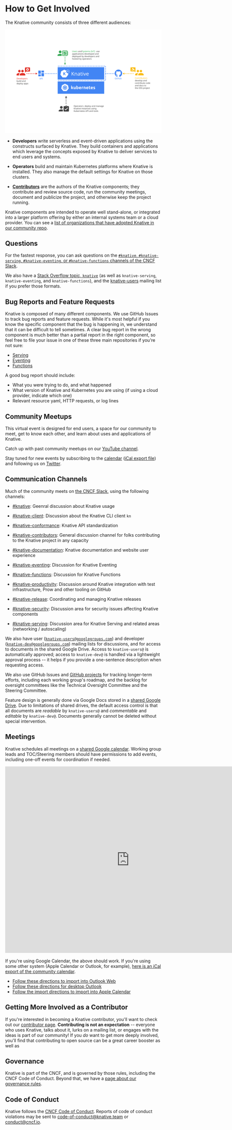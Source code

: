 # How to Get Involved

<!-- TODO: what is community, what are the touchpoints -->

The Knative community consists of three different audiences:

![Diagram of Knative audiences: users, developers, operators, and contributors](images/knative-audience.svg)

* **Developers** write serverless and event-driven applications using the
  constructs surfaced by Knative.  They build containers and applications which
  leverage the concepts exposed by Knative to deliver services to end users and
  systems.

* **Operators** build and maintain Kubernetes platforms where Knative is
  installed.  They also manage the default settings for Knative on those
  clusters.

* [**Contributors**](./contributing.md) are the authors of the Knative
  components; they contribute and review source code, run the community
  meetings, document and publicize the project, and otherwise keep the project
  running.

Knative components are intended to operate well stand-alone, or integrated into
a larger platform offering by either an internal systems team or a cloud
provider.  You can see a [list of organizations that have adopted Knative in our
community repo](https://github.com/knative/community/tree/main/ADOPTERS.MD).

## Questions

For the fastest response, you can ask questions on the [`#knative`, `#knative-serving`,
`#knative-eventing`, or `#knative-functions` channels of the CNCF
Slack](https://slack.cncf.io/).

We also have a [Stack Overflow topic,
`knative`](https://stackoverflow.com/questions/tagged/knative) (as well as
`knative-serving`, `knative-eventing`, and `knative-functions`), and the
[knative-users](https://groups.google.com/forum/#!forum/knative-users) mailing
list if you prefer those formats.

## Bug Reports and Feature Requests

Knative is composed of many different components. We use GitHub Issues to track
bug reports and feature requests. While it's most helpful if you know the
specific component that the bug is happening in, we understand that it can be
difficult to tell sometimes. A clear bug report in the wrong component is much
better than a partial report in the right component, so feel free to file your issue in one of these three main repositories if you're not sure:

* [Serving](https://github.com/knative/serving/issues/new?template=bug-report.md)
* [Eventing](https://github.com/knative/eventing/issues/new?template=bug.md)
* [Functions](https://github.com/knative/func/issues/new)

A good bug report should include:

- What you were trying to do, and what happened
- What version of Knative and Kubernetes you are using (if using a cloud provider, indicate which one)
- Relevant resource yaml, HTTP requests, or log lines

## Community Meetups

This virtual event is designed for end users, a space for our community to meet,
get to know each other, and learn about uses and applications of Knative.

Catch up with past community meetups on our [YouTube channel](https://www.youtube.com/playlist?list=PLQjzPfIiEQLLyCyLBKLlwDLfE_A-P7nyg).

Stay tuned for new events by subscribing to the
[calendar](https://calendar.google.com/calendar/embed?src=knative.team_9q83bg07qs5b9rrslp5jor4l6s%40group.calendar.google.com&ctz=America%2FLos_Angeles) ([iCal export file](https://calendar.google.com/calendar/ical/knative.team_9q83bg07qs5b9rrslp5jor4l6s%40group.calendar.google.com/public/basic.ics))
and following us on [Twitter](https://twitter.com/KnativeProject).

## Communication Channels

Much of the community meets on [the CNCF Slack](https://slack.cncf.io/), using the following channels:

* [#knative](https://cloud-native.slack.com/archives/C04LGHDR9K7): Geenral discussion about Knative usage

* [#knative-client](https://cloud-native.slack.com/archives/C04LY4SKBQR): Discussion about the Knative CLI client `kn`

* [#knative-conformance](https://cloud-native.slack.com/archives/C04LKFZ1UFL): Knative API standardization

* [#knative-contributors](https://cloud-native.slack.com/archives/C04LN0620E8): General discussion channel for folks contributing to the Knative project in any capacity

* [#knative-documentation](https://cloud-native.slack.com/archives/C04LY5G9ED7): Knative documentation and website user experience

* [#knative-eventing](https://cloud-native.slack.com/archives/C04LMU33V1S): Discussion for Knative Eventing

* [#knative-functions](https://cloud-native.slack.com/archives/C04LKEZUXEE): Discussion for Knative Functions

* [#knative-productivity](https://cloud-native.slack.com/archives/C04LY4M2G49): Discussion around Knative integration with test infrastructure, Prow and other tooling on GitHub

* [#knative-release](https://cloud-native.slack.com/archives/C04LY4Y3EHF): Coordinating and managing Knative releases

* [#knative-security](https://cloud-native.slack.com/archives/C04LGJ0D5FF): Discussion area for security issues affecting Knative components

* [#knative-serving](https://cloud-native.slack.com/archives/C04LMU0AX60): Discussion area for Knative Serving and related areas (networking / autoscaling)


We also have user
([`knative-users@googlegroups.com`](https://groups.google.com/forum/#!forum/knative-users))
and developer
([`knative-dev@googlegroups.com`](https://groups.google.com/forum/#!forum/knative-dev))
mailing lists for discussions, and for access to documents in the shared Google
Drive. Access to `knative-users@` is automatically approved; access to
`knative-dev@` is handled via a lightweight approval process -- it helps if you
provide a one-sentence description when requesting access.

We also use GitHub Issues and [GitHub
projects](https://github.com/orgs/knative/projects) for tracking longer-term
efforts, including each working group's roadmap, and the backlog for oversight
committees like the Technical Oversight Committee and the Steering Committee.

Feature design is generally done via Google Docs stored in a [shared Google
Drive](https://drive.google.com/drive/folders/0AM-QGZJ-HUA8Uk9PVA). Due to
limitations of shared drives, the default access control is that all documents
are *readable* by `knative-users@` and *commentable* and *editable* by
`knative-dev@`. Documents generally cannot be deleted without special
intervention.

## Meetings

Knative schedules all meetings on a [shared Google
calendar](https://calendar.google.com/calendar/embed?src=knative.team_9q83bg07qs5b9rrslp5jor4l6s%40group.calendar.google.com). Working
group leads and TOC/Steering members should have permissions to add events,
including one-off events for coordination if needed.

<iframe src="https://calendar.google.com/calendar/embed?src=knative.team_9q83bg07qs5b9rrslp5jor4l6s%40group.calendar.google.com" style="border: 0" width="800" height="600" frameborder="0" scrolling="no"></iframe>

If you're using Google Calendar, the above should work. If you're using some
other system (Apple Calendar or Outlook, for example), [here is an iCal export
of the community
calendar](https://calendar.google.com/calendar/ical/knative.team_9q83bg07qs5b9rrslp5jor4l6s%40group.calendar.google.com/public/basic.ics).

- [Follow these directions to import into Outlook Web](https://support.office.com/en-us/article/import-or-subscribe-to-a-calendar-in-outlook-on-the-web-503ffaf6-7b86-44fe-8dd6-8099d95f38df)
- [Follow these directions for desktop Outlook](https://support.office.com/en-us/article/See-your-Google-Calendar-in-Outlook-C1DAB514-0AD4-4811-824A-7D02C5E77126)
- [Follow the import directions to import into Apple Calendar](https://support.apple.com/guide/calendar/import-or-export-calendars-icl1023/mac)

## Getting More Involved as a Contributor

If you're interested in becoming a Knative contributor, you'll want to check out
our [contributor page](./contributing.md).  **Contributing is not an
expectation** -- everyone who uses Knative, talks about it, lurks on a mailing
list, or engages with the ideas is part of our community!  If you _do_ want to
get more deeply involved, you'll find that contributing to open source can be a
great career booster as well as

## Governance

Knative is part of the CNCF, and is governed by those rules, including the CNCF
Code of Conduct. Beyond that, we have a [page about our governance
rules](./governance.md).

## Code of Conduct

Knative follows the [CNCF Code of
Conduct](https://github.com/cncf/foundation/blob/master/code-of-conduct.md).
Reports of code of conduct violations may be sent to
code-of-conduct@knative.team or conduct@cncf.io.
